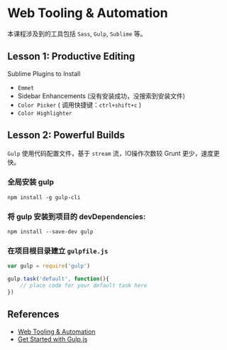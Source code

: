 # Web Tooling & Automation

本课程涉及到的工具包括 `Sass`, `Gulp`, `Sublime` 等。

## Lesson 1: Productive Editing

Sublime Plugins to Install

* `Emmet`
* Sidebar Enhancements (没有安装成功，没搜索到安装文件)
* `Color Picker` ( 调用快捷键：`ctrl+shift+c` )
* `Color Highlighter`

## Lesson 2: Powerful Builds

`Gulp` 使用代码配置文件，基于 `stream` 流，IO操作次数较 Grunt 更少，速度更快。

### 全局安装 gulp 

```
npm install -g gulp-cli
```

### 将 gulp 安装到项目的 devDependencies: 

```
npm install --save-dev gulp
```

### 在项目根目录建立 `gulpfile.js`

```javascript
var gulp = require('gulp')

gulp.task('default', function(){
	// place code for your default task here
})
```



## References
* [Web Tooling & Automation](https://www.udacity.com/course/viewer#!/c-ud892/l-5331771247/m-5327290827)
* [Get Started with Gulp.js](https://github.com/gulpjs/gulp/blob/master/docs/getting-started.md)